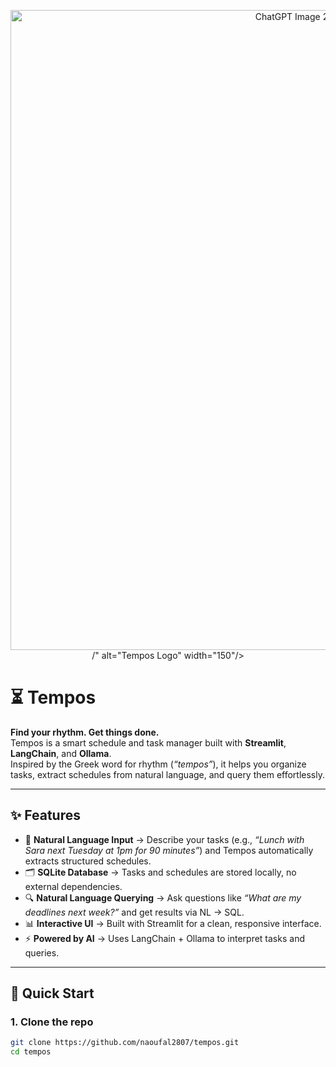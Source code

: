 <p align="center">
  <img src="assets/<img width="1024" height="1024" alt="ChatGPT Image 28 août 2025, 12_12_13" src="https://github.com/user-attachments/assets/07bccd85-06d3-4773-9a3d-1e907a61add8" />
/" alt="Tempos Logo" width="150"/>
</p>

# ⏳ Tempos

**Find your rhythm. Get things done.**  
Tempos is a smart schedule and task manager built with **Streamlit**, **LangChain**, and **Ollama**.  
Inspired by the Greek word for rhythm (*“tempos”*), it helps you organize tasks, extract schedules from natural language, and query them effortlessly.

---

## ✨ Features

- 📝 **Natural Language Input** → Describe your tasks (e.g., *“Lunch with Sara next Tuesday at 1pm for 90 minutes”*) and Tempos automatically extracts structured schedules.  
- 🗂 **SQLite Database** → Tasks and schedules are stored locally, no external dependencies.  
- 🔍 **Natural Language Querying** → Ask questions like *“What are my deadlines next week?”* and get results via NL → SQL.  
- 📊 **Interactive UI** → Built with Streamlit for a clean, responsive interface.  
- ⚡ **Powered by AI** → Uses LangChain + Ollama to interpret tasks and queries.  

---

## 🚀 Quick Start

### 1. Clone the repo
```bash
git clone https://github.com/naoufal2807/tempos.git
cd tempos
